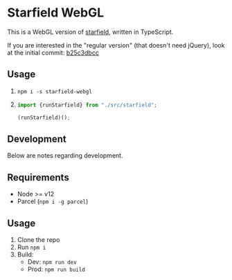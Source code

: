 # Starfield WebGL

This is a WebGL version of [starfield](https://github.com/rocketwagon/jquery-starfield), written in TypeScript.

If you are interested in the "regular version" (that doesn't need jQuery), look at the initial commit: [b25c3dbcc](https://git.lrk.sh/lerk/starfield-webgl/commit/b25c3dbcc4e789864dc0fdb5ac5dd30c12964c78)

## Usage
1. `npm i -s starfield-webgl`
2. ```javascript
   import {runStarfield} from "./src/starfield";

   (runStarfield)();
   ```

## Development

Below are notes regarding development.

## Requirements
- Node >= v12
- Parcel (`npm i -g parcel`)

## Usage
1. Clone the repo
2. Run `npm i`
3. Build:
    - Dev: `npm run dev`
    - Prod: `npm run build`
